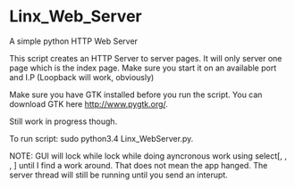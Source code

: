 Linx_Web_Server
===============

A simple python HTTP Web Server

This script creates an HTTP Server to server pages. It will only server one page which is the index page.
Make sure you start it on an available port and I.P (Loopback will work, obviously) 

Make sure you have GTK installed before you run the script. You can download GTK here http://www.pygtk.org/.

Still work in progress though.

To run script: sudo python3.4 Linx_WebServer.py.

NOTE: GUI will lock while lock while doing ayncronous work using select[, , , ] until I find a work around. That does not mean the app hanged. The server thread will still be running until you send an interupt.
